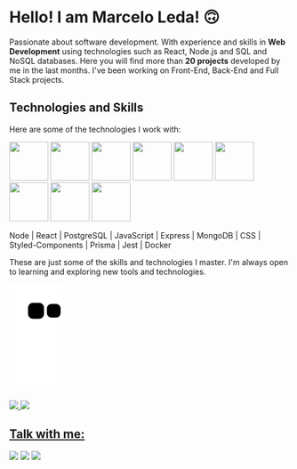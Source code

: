
<h1>Hello! I am Marcelo Leda! 🙃</h1>

<p>Passionate about software development. With experience and skills in <b>Web Development</b> using technologies such as React, Node.js and SQL and NoSQL databases. Here you will find more than <b>20 projects</b> developed by me in the last months. I've been working on Front-End, Back-End and Full Stack projects.</p>

<h2>Technologies and Skills</h2>
Here are some of the technologies I work with:

<img src="https://cdn.jsdelivr.net/gh/devicons/devicon/icons/nodejs/nodejs-original-wordmark.svg" width="70" height="70" />       <img src="https://cdn.jsdelivr.net/gh/devicons/devicon/icons/react/react-original-wordmark.svg" width="70" height="70"/>       <img src="https://cdn.jsdelivr.net/gh/devicons/devicon/icons/javascript/javascript-original.svg" width="70" height="70"/>
<img src="https://cdn.jsdelivr.net/gh/devicons/devicon/icons/express/express-original-wordmark.svg" width="70" height="70"/>
<img src="https://cdn.jsdelivr.net/gh/devicons/devicon/icons/postgresql/postgresql-original-wordmark.svg" width="70" height="70"/>
<img src="https://cdn.jsdelivr.net/gh/devicons/devicon/icons/mongodb/mongodb-original-wordmark.svg" width="70" height="70"/>
<img src="https://cdn.jsdelivr.net/gh/devicons/devicon/icons/css3/css3-original-wordmark.svg" width="70" height="70"/>
<img src="https://cdn.jsdelivr.net/gh/devicons/devicon/icons/jest/jest-plain.svg" width="70" height="70"/>
<img src="https://cdn.jsdelivr.net/gh/devicons/devicon/icons/docker/docker-original-wordmark.svg" width="70" height="70"/>

Node | React | PostgreSQL | JavaScript | Express | MongoDB | CSS | Styled-Components | Prisma | Jest | Docker


These are just some of the skills and technologies I master. I'm always open to learning and exploring new tools and technologies.

![Snake animation](https://github.com/Marceloleda/Marceloleda/blob/output/github-contribution-grid-snake.svg)

<div>
<a href="https://github.com/Marceloleda">
<img height="180em" src="https://github-readme-stats.vercel.app/api/top-langs/?username=Marceloleda&layout=compact&langs_count=7&theme=transparent"/>
<img height="180em" src="https://github-readme-stats.vercel.app/api?username=Marceloleda&show_icons=true&theme=transparent&include_all_commits=true&count_private=true"/>
</div>

  <h2>Talk with me:</h2>  
  
<div>
<a href = "mailto:marcelo.leda@icomp.ufam.edu.br"><img src="https://img.shields.io/badge/Gmail-D14836?style=for-the-badge&logo=gmail&logoColor=white" target="_blank"></a>
<a href="https://www.linkedin.com/in/marcelo-leda/" target="_blank"><img src="https://img.shields.io/badge/-LinkedIn-%230077B5?style=for-the-badge&logo=linkedin&logoColor=white" target="_blank"></a>
<a href="https://github.com/Marceloleda" target="_blank"><img src="https://img.shields.io/badge/-Instagram-%23E4405F?style=for-the-badge&logo=instagram&logoColor=white" target="_blank"></a>
</div>
  


